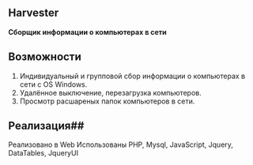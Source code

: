 ﻿## Harvester ##
**Сборщик информации о компьютерах в сети**

## Возможности ##
1. Индивидуальный и групповой сбор информации о компьютерах в сети с OS Windows.
2. Удалённое выключение, перезагрузка компьютеров.
3. Просмотр расшареных папок компьютеров в сети.

## Реализация##
Реализовано в Web
Использованы PHP, Mysql, JavaScript, Jquery, DataTables, JqueryUI